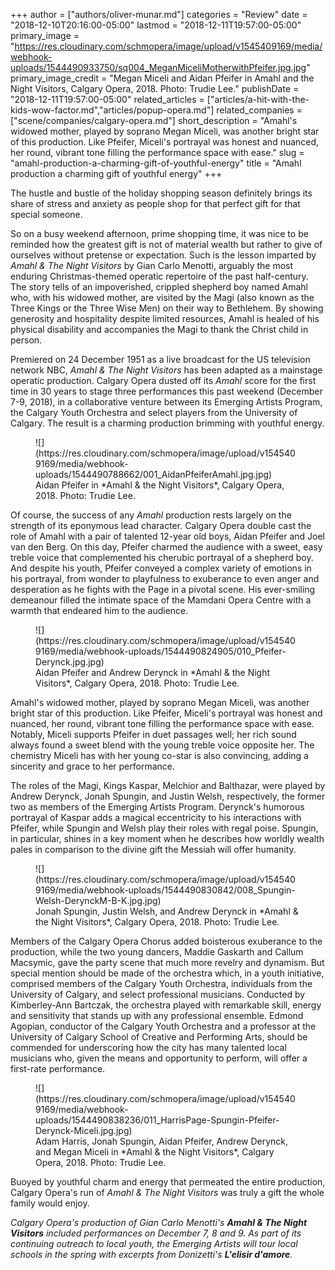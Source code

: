 +++
author = ["authors/oliver-munar.md"]
categories = "Review"
date = "2018-12-10T20:16:00-05:00"
lastmod = "2018-12-11T19:57:00-05:00"
primary_image = "https://res.cloudinary.com/schmopera/image/upload/v1545409169/media/webhook-uploads/1544490933750/sq004_MeganMiceliMotherwithPfeifer.jpg.jpg"
primary_image_credit = "Megan Miceli and Aidan Pfeifer in Amahl and the Night Visitors, Calgary Opera, 2018. Photo: Trudie Lee."
publishDate = "2018-12-11T19:57:00-05:00"
related_articles = ["articles/a-hit-with-the-kids-wow-factor.md","articles/popup-opera.md"]
related_companies = ["scene/companies/calgary-opera.md"]
short_description = "Amahl&#039;s widowed mother, played by soprano Megan Miceli, was another bright star of this production. Like Pfeifer, Miceli&#039;s portrayal was honest and nuanced, her round, vibrant tone filling the performance space with ease."
slug = "amahl-production-a-charming-gift-of-youthful-energy"
title = "Amahl production a charming gift of youthful energy"
+++

The hustle and bustle of the holiday shopping season definitely brings its share of stress and anxiety as people shop for that perfect gift for that special someone.

So on a busy weekend afternoon, prime shopping time, it was nice to be reminded how the greatest gift is not of material wealth but rather to give of ourselves without pretense or expectation. Such is the lesson imparted by *Amahl & The Night Visitors* by Gian Carlo Menotti, arguably the most enduring Christmas-themed operatic repertoire of the past half-century. The story tells of an impoverished, crippled shepherd boy named Amahl who, with his widowed mother, are visited by the Magi (also known as the Three Kings or the Three Wise Men) on their way to Bethlehem. By showing generosity and hospitality despite limited resources, Amahl is healed of his physical disability and accompanies the Magi to thank the Christ child in person. 

Premiered on 24 December 1951 as a live broadcast for the US television network NBC, *Amahl & The Night Visitors* has been adapted as a mainstage operatic production. Calgary Opera dusted off its *Amahl* score for the first time in 30 years to stage three performances this past weekend (December 7-9, 2018), in a collaborative venture between its Emerging Artists Program, the Calgary Youth Orchestra and select players from the University of Calgary. The result is a charming production brimming with youthful energy.

<figure data-type="image">
![](https://res.cloudinary.com/schmopera/image/upload/v1545409169/media/webhook-uploads/1544490788662/001_AidanPfeiferAmahl.jpg.jpg)
<figcaption>Aidan Pfeifer in *Amahl & the Night Visitors*, Calgary Opera, 2018. Photo: Trudie Lee.</figcaption>
</figure>

Of course, the success of any *Amahl* production rests largely on the strength of its eponymous lead character. Calgary Opera double cast the role of Amahl with a pair of talented 12-year old boys, Aidan Pfeifer and Joel van den Berg. On this day, Pfeifer charmed the audience with a sweet, easy treble voice that complemented his cherubic portrayal of a shepherd boy. And despite his youth, Pfeifer conveyed a complex variety of emotions in his portrayal, from wonder to playfulness to exuberance to even anger and desperation as he fights with the Page in a pivotal scene. His ever-smiling demeanour filled the intimate space of the Mamdani Opera Centre with a warmth that endeared him to the audience.

<figure data-type="image">
![](https://res.cloudinary.com/schmopera/image/upload/v1545409169/media/webhook-uploads/1544490824905/010_Pfeifer-Derynck.jpg.jpg)
<figcaption>Aidan Pfeifer and Andrew Derynck in *Amahl & the Night Visitors*, Calgary Opera, 2018. Photo: Trudie Lee.</figcaption>
</figure>

Amahl's widowed mother, played by soprano Megan Miceli, was another bright star of this production. Like Pfeifer, Miceli's portrayal was honest and nuanced, her round, vibrant tone filling the performance space with ease. Notably, Miceli supports Pfeifer in duet passages well; her rich sound always found a sweet blend with the young treble voice opposite her. The chemistry Miceli has with her young co-star is also convincing, adding a sincerity and grace to her performance.

The roles of the Magi, Kings Kaspar, Melchior and Balthazar, were played by Andrew Derynck, Jonah Spungin, and Justin Welsh, respectively, the former two as members of the Emerging Artists Program. Derynck's humorous portrayal of Kaspar adds a magical eccentricity to his interactions with Pfeifer, while Spungin and Welsh play their roles with regal poise. Spungin, in particular, shines in a key moment when he describes how worldly wealth pales in comparison to the divine gift the Messiah will offer humanity.

<figure data-type="image">
![](https://res.cloudinary.com/schmopera/image/upload/v1545409169/media/webhook-uploads/1544490830842/008_Spungin-Welsh-DerynckM-B-K.jpg.jpg)
<figcaption>Jonah Spungin, Justin Welsh, and Andrew Derynck in *Amahl & the Night Visitors*, Calgary Opera, 2018. Photo: Trudie Lee.</figcaption>
</figure>

Members of the Calgary Opera Chorus added boisterous exuberance to the production, while the two young dancers, Maddie Gaskarth and Callum Macsymic, gave the party scene that much more revelry and dynamism. But special mention should be made of the orchestra which, in a youth initiative, comprised members of the Calgary Youth Orchestra, individuals from the University of Calgary, and select professional musicians. Conducted by Kimberley-Ann Bartczak, the orchestra played with remarkable skill, energy and sensitivity that stands up with any professional ensemble. Edmond Agopian, conductor of the Calgary Youth Orchestra and a professor at the University of Calgary School of Creative and Performing Arts, should be commended for underscoring how the city has many talented local musicians who, given the means and opportunity to perform, will offer a first-rate performance.

<figure data-type="image">
![](https://res.cloudinary.com/schmopera/image/upload/v1545409169/media/webhook-uploads/1544490838236/011_HarrisPage-Spungin-Pfeifer-Derynck-Miceli.jpg.jpg)
<figcaption>Adam Harris, Jonah Spungin, Aidan Pfeifer, Andrew Derynck, and Megan Miceli in *Amahl & the Night Visitors*, Calgary Opera, 2018. Photo: Trudie Lee.</figcaption>
</figure>

Buoyed by youthful charm and energy that permeated the entire production, Calgary Opera's run of *Amahl & The Night Visitors* was truly a gift the whole family would enjoy.

*Calgary Opera's production of Gian Carlo Menotti's **Amahl & The Night Visitors** included performances on December 7, 8 and 9. As part of its continuing outreach to local youth, the Emerging Artists will tour local schools in the spring with excerpts from Donizetti's **L'elisir d'amore**.*
